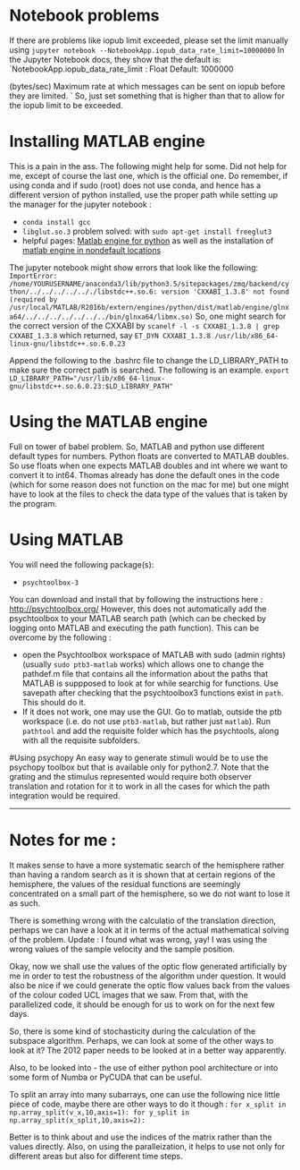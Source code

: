 # Notebook problems
If there are problems like iopub limit exceeded, please set the limit manually using
`jupyter notebook --NotebookApp.iopub_data_rate_limit=10000000`
In the Jupyter Notebook docs, they show that the default is:
`NotebookApp.iopub_data_rate_limit : Float
Default: 1000000

(bytes/sec) Maximum rate at which messages can be sent on iopub before they are limited.
`
So, just set something that is higher than that to allow for the iopub limit to be exceeded. 

# Installing MATLAB engine
This is a pain in the ass. The following might help for some. Did not help for me, except of course the last one, which is the official one. Do remember, if using conda and if sudo (root) does not use conda, and hence has a different version of python installed, use the proper path while setting up the manager for the jupyter notebook : 
- `conda install gcc`
- `libglut.so.3` problem solved: with `sudo apt-get install freeglut3`
- helpful pages: [Matlab engine for python](https://fr.mathworks.com/help/matlab/matlab_external/install-the-matlab-engine-for-python.html) as well as the installation of [matlab engine in nondefault locations](https://fr.mathworks.com/help/matlab/matlab_external/install-matlab-engine-api-for-python-in-nondefault-locations.html)

The jupyter notebook might show errors that look like the following:
`ImportError: /home/YOURUSERNAME/anaconda3/lib/python3.5/sitepackages/zmq/backend/cython/../../../../.././libstdc++.so.6: version 'CXXABI_1.3.8' not found (required by /usr/local/MATLAB/R2016b/extern/engines/python/dist/matlab/engine/glnxa64/../../../../../../../bin/glnxa64/libmx.so)`
So, one might search for the correct version of the CXXABI by
`scanelf -l -s CXXABI_1.3.8 | grep CXXABI_1.3.8`
which returned, say
`ET_DYN CXXABI_1.3.8 /usr/lib/x86_64-linux-gnu/libstdc++.so.6.0.23`

Append the following to the .bashrc file to change the LD_LIBRARY_PATH to make sure the correct path is searched. The following is an example. 
`export LD_LIBRARY_PATH="/usr/lib/x86_64-linux-gnu/libstdc++.so.6.0.23:$LD_LIBRARY_PATH"`

# Using the MATLAB engine
Full on tower of babel problem. So, MATLAB and python use different default types for numbers. Python floats are converted to MATLAB doubles. So use floats when one expects MATLAB doubles and int where we want to convert it to int64. Thomas already has done the default ones in the code (which for some reason does not function on the mac for me) but one might have to look at the files to check the data type of the values that is taken by the program.

# Using MATLAB
You will need the following package(s):
- `psychtoolbox-3`

You can download and install that by following the instructions here : http://psychtoolbox.org/
However, this does not automatically add the psychtoolbox to your MATLAB search path (which can be checked by logging onto MATLAB and executing the path function). This can be overcome by the following :
- open the Psychtoolbox workspace of MATLAB with sudo (admin rights) (usually `sudo ptb3-matlab` works) which allows one to change the pathdef.m file that contains all the information about the paths that MATLAB is suppposed to look at for while searchig for functions. Use savepath after checking that the psychtoolbox3 functions exist in `path`. This should do it. 
- If it does not work, one may use the GUI. Go to matlab, outside the ptb workspace (i.e. do not use `ptb3-matlab`, but rather just `matlab`). Run `pathtool` and add the requisite folder which has the psychtools, along with all the requisite subfolders.

#Using psychopy
An easy way to generate stimuli would be to use the psychopy toolbox but that is available only for python2.7. Note that the grating and the stimulus represented would require both observer translation and rotation for it to work in all the cases for which the path integration would be required. 

---------------------------------------------------------------------------------------------------------------------------------------------------

# Notes for me : 

It makes sense to have a more systematic search of the hemisphere rather than having a random search as it is shown that at certain regions of the hemisphere, the values of the residual functions are seemingly concentrated on a small part of the hemisphere, so we do not want to lose it as such.

There is something wrong with the calculatio of the translation direction, perhaps we can have a look at it in terms of the actual mathematical solving of the problem. Update : I found what was wrong, yay! I was using the wrong values of the sample velocity and the sample position.

Okay, now we shall use the values of the optic flow generated artificially by me in order to test the robustness of the algorithm under question. It would also be nice if we could generate the optic flow values back from the values of the colour coded UCL images that we saw. From that, with the parallelized code, it should be enough for us to work on for the next few days.

So, there is some kind of stochasticity during the calculation of the subspace algorithm. Perhaps, we can look at some of the other ways to look at it? The 2012 paper needs to be looked at in a better way apparently. 

Also, to be looked into - the use of either python pool architecture or into some form of Numba or PyCUDA that can be useful. 

To split an array into many subarrays, one can use the following nice little piece of code, maybe there are other ways to do it though :
`for x_split in np.array_split(v_x,10,axis=1):
	for y_split in np.array_split(x_split,10,axis=2):`

Better is to think about and use the indices of the matrix rather than the values directly. Also, on using the paralleization, it helps to use not only for different areas but also for different time steps.